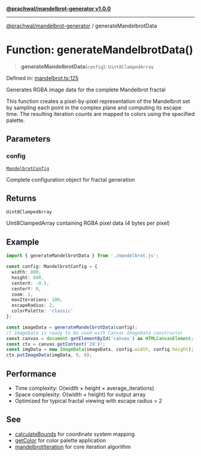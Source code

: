[**@prachwal/mandelbrot-generator v1.0.0**](../README.md)

***

[@prachwal/mandelbrot-generator](../globals.md) / generateMandelbrotData

# Function: generateMandelbrotData()

> **generateMandelbrotData**(`config`): `Uint8ClampedArray`

Defined in: [mandelbrot.ts:125](https://github.com/prachwal/mandelbrot-generator/blob/774585aef1c1cbc7e412618ceaebc4d9e4774868/src/mandelbrot.ts#L125)

Generates RGBA image data for the complete Mandelbrot fractal

This function creates a pixel-by-pixel representation of the Mandelbrot set
by sampling each point in the complex plane and computing its escape time.
The resulting iteration counts are mapped to colors using the specified palette.

## Parameters

### config

[`MandelbrotConfig`](../interfaces/MandelbrotConfig.md)

Complete configuration object for fractal generation

## Returns

`Uint8ClampedArray`

Uint8ClampedArray containing RGBA pixel data (4 bytes per pixel)

## Example

```typescript
import { generateMandelbrotData } from './mandelbrot.js';

const config: MandelbrotConfig = {
  width: 800,
  height: 600,
  centerX: -0.5,
  centerY: 0,
  zoom: 1,
  maxIterations: 100,
  escapeRadius: 2,
  colorPalette: 'classic'
};

const imageData = generateMandelbrotData(config);
// imageData is ready to be used with Canvas ImageData constructor
const canvas = document.getElementById('canvas') as HTMLCanvasElement;
const ctx = canvas.getContext('2d')!;
const imgData = new ImageData(imageData, config.width, config.height);
ctx.putImageData(imgData, 0, 0);
```

## Performance

- Time complexity: O(width × height × average_iterations)
- Space complexity: O(width × height) for output array
- Optimized for typical fractal viewing with escape radius = 2

## See

 - [calculateBounds](calculateBounds.md) for coordinate system mapping
 - [getColor](getColor.md) for color palette application
 - [mandelbrotIteration](mandelbrotIteration.md) for core iteration algorithm
